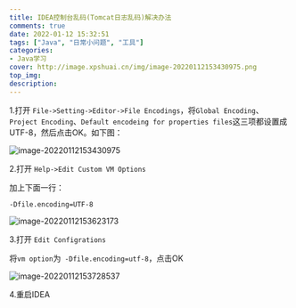 ```yaml
---
title: IDEA控制台乱码(Tomcat日志乱码)解决办法
comments: true
date: 2022-01-12 15:32:51
tags: ["Java", "日常小问题", "工具"]
categories:
- Java学习
cover: http://image.xpshuai.cn/img/image-20220112153430975.png
top_img:
description:
---
```




1.打开 `File->Setting->Editor->File Encodings`，将`Global Encoding`、`Project Encoding`、`Default encodeing for properties files`这三项都设置成UTF-8，然后点击OK。如下图：

![image-20220112153430975](http://image.xpshuai.cn/img/image-20220112153430975.png)





2.打开 `Help->Edit Custom VM Options`

加上下面一行：

```
-Dfile.encoding=UTF-8
```

![image-20220112153623173](http://image.xpshuai.cn/img/image-20220112153623173.png)



3.打开 `Edit Configrations`

将`vm option`为` -Dfile.encoding=utf-8`，点击OK

![image-20220112153728537](http://image.xpshuai.cn/img/image-20220112153728537.png)



4.重启IDEA
